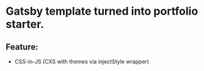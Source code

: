 # Gatsby template turned into portfolio starter.

## Feature:
- CSS-in-JS (CXS with themes via injectStyle wrapper)